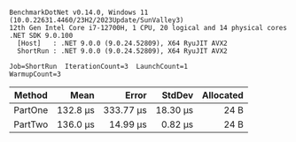 ```

BenchmarkDotNet v0.14.0, Windows 11 (10.0.22631.4460/23H2/2023Update/SunValley3)
12th Gen Intel Core i7-12700H, 1 CPU, 20 logical and 14 physical cores
.NET SDK 9.0.100
  [Host]   : .NET 9.0.0 (9.0.24.52809), X64 RyuJIT AVX2
  ShortRun : .NET 9.0.0 (9.0.24.52809), X64 RyuJIT AVX2

Job=ShortRun  IterationCount=3  LaunchCount=1  
WarmupCount=3  

```
| Method  | Mean     | Error     | StdDev   | Allocated |
|-------- |---------:|----------:|---------:|----------:|
| PartOne | 132.8 μs | 333.77 μs | 18.30 μs |      24 B |
| PartTwo | 136.0 μs |  14.99 μs |  0.82 μs |      24 B |
